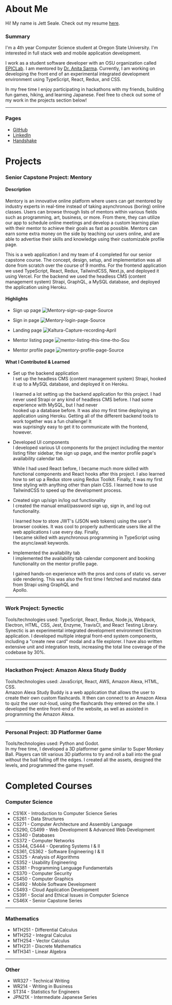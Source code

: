 # About Me
Hi! My name is Jett Seale. Check out my resume [here](https://drive.google.com/file/d/1m_yX7J7r7JRPsdbts7Y6QcIfE2KVaefJ/view?usp=sharing). 

### Summary
I'm a 4th year Computer Science student at Oregon State University. I'm interested in full stack web and mobile application development. 

I work as a student software developer with an OSU organization called [EPICLab](https://epiclab.github.io/). I am mentored by [Dr. Anita Sarma](http://web.engr.oregonstate.edu/~sarmaa/). Currently, I am working on developing the front end of an experimental integrated development environment using TypeScript, React, Redux, and CSS. 

In my free time I enjoy participating in hackathons with my friends, building fun games, hiking, and learning Japanese. Feel free to check out some of my work in the projects section below!

______________________________________________________________________________________________________________________________________________________________________________________

### Pages
- [GitHub](https://github.com/jettseale/)
- [LinkedIn](https://www.linkedin.com/in/jett-seale/)
- [Handshake](https://oregonstate.joinhandshake.com/users/4554184/) 

# Projects

### Senior Capstone Project: Mentory

#### Description
Mentory is an innovative online platform where users can get mentored by industry experts in real-time instead of taking asynchronous (boring) online classes. Users can browse through lists of mentors within various fields such as programming, art, business, or more. From there, they can utilize our app to schedule online meetings and develop a custom learning plan with their mentor to achieve their goals as fast as possible. Mentors can earn some extra money on the side by teaching our users online, and are able to advertise their skills and knowledge using their customizable profile page. 

This is a web application I and my team of 4 completed for our senior capstone course. The concept, design, setup, and implementation was all done from scratch over the course of 9 months. For the frontend application we used TypeScript, React, Redux, TailwindCSS, Next.js, and deployed it using Vercel. For the backend we used the headless CMS (content management system) Strapi, GraphQL, a MySQL database, and deployed the application using Heroku.

#### Highlights
- Sign up page
  ![Mentory-sign-up-page-Source](https://user-images.githubusercontent.com/43707457/116635141-d439df00-a912-11eb-886e-7c0e48ab198a.gif)

- Sign in page
  ![Mentory-login-page-Source](https://user-images.githubusercontent.com/43707457/116635152-dd2ab080-a912-11eb-8e9f-3e5a0664aeaf.gif)

- Landing page
  ![Kaltura-Capture-recording-April](https://user-images.githubusercontent.com/43707457/116635170-e4ea5500-a912-11eb-9ec6-f6f776e79295.gif)

- Mentor listing page
  ![mentor-listing-this-time-tho-Sou](https://user-images.githubusercontent.com/43707457/116635611-14e62800-a914-11eb-90fd-5501482f75be.gif)

- Mentor profile page
  ![mentory-profile-page-Source](https://user-images.githubusercontent.com/43707457/116635323-4f9b9080-a913-11eb-9415-776b42139a95.gif)

#### What I Contributed & Learned
- Set up the backend application\
  I set up the headless CMS (content management system) Strapi, hooked it up to a MySQL database, and deployed it on Heroku.
  
  I learned a lot setting up the backend application for this project. I had never used Strapi or any kind of headless CMS before. I had some experience with MySQL, but I had never  
  hooked up a database before. It was also my first time deploying an application using Heroku. Getting all of the different backend tools to work together was a fun challenge! It   
  was suprisingly easy to get it to communicate with the frontend, however.

- Developed UI components\
  I developed various UI components for the project including the mentor listing filter sidebar, the sign up page, and the mentor profile page's availability calendar tab.
  
  While I had used React before, I became much more skilled with functional components and React hooks after this project. I also learned how to set up a Redux store using Redux 
  Toolkit. Finally, it was my first time styling with anything other than plain CSS. I learned how to use TailwindCSS to speed up the development process.
  
- Created sign up/sign in/log out functionality\
  I created the manual email/password sign up, sign in, and log out functionality.
  
  I learned how to store JWT's (JSON web tokens) using the user's browser cookies. It was cool to properly authenticate users like all the web applications I use every day. Finally,   
  I became skilled with asynchronous programming in TypeScript using the async/await keywords.
  
- Implemented the availability tab\
  I implemented the availability tab calendar component and booking functionality on the mentor profile page.
  
  I gained hands-on experience with the pros and cons of static vs. server side rendering. This was also the first time I fetched and mutated data from Strapi using GraphQL and  
  Apollo.  
  
______________________________________________________________________________________________________________________________________________________________________________________

### Work Project: Synectic
Tools/technologies used: TypeScript, React, Redux, Node.js, Webpack, Electron, HTML, CSS, Jest, Enzyme, TravisCI, and React Testing Library.\
Synectic is an experimental integrated development environment Electron application. I developed multiple integral front-end system components, including a "create new card" modal and a file explorer. I have also written extensive unit and integration tests, increasing the total line coverage of the codebase by 30%. 

______________________________________________________________________________________________________________________________________________________________________________________

### Hackathon Project: Amazon Alexa Study Buddy
Tools/technologies used: JavaScript, React, AWS, Amazon Alexa, HTML, CSS.\
Amazon Alexa Study Buddy is a web application that allows the user to create their own custom flashcards. It then can connect to an Amazon Alexa to quiz the user out-loud, using the flashcards they entered on the site. I developed the entire front-end of the website, as well as assisted in programming the Amazon Alexa.

______________________________________________________________________________________________________________________________________________________________________________________

### Personal Project: 3D Platformer Game
Tools/technologies used: Python and Godot.\
In my free time, I developed a 3D platformer game similar to Super Monkey Ball. Players can tilt various 3D platforms to try and roll a ball into the goal without the ball falling off the edges. I created all the assets, designed the levels, and programmed the game myself. 

# Completed Courses
### Computer Science
- CS16X - Introduction to Computer Science Series
- CS261 - Data Structures
- CS271 - Computer Architecture and Assembly Language
- CS290, CS499 - Web Development & Advanced Web Development
- CS340 - Databases
- CS372 - Computer Networks
- CS344, CS444 - Operating Systems I & II
- CS361, CS362 - Software Engineering I & II
- CS325 - Analysis of Algorithms
- CS352 - Usability Engineering
- CS381 - Programming Language Fundamentals
- CS370 - Computer Security
- CS450 - Computer Graphics
- CS492 - Mobile Software Development
- CS493 - Cloud Application Development
- CS391 - Social and Ethical Issues in Computer Science
- CS46X - Senior Capstone Series

______________________________________________________________________________________________________________________________________________________________________________________

### Mathematics 
- MTH251 - Differential Calculus
- MTH252 - Integral Calculus
- MTH254 - Vector Calculus
- MTH231 - Discrete Mathematics
- MTH341 - Linear Algebra

______________________________________________________________________________________________________________________________________________________________________________________

### Other
- WR327 - Technical Writing
- WR214 - Writing in Business
- ST314 - Statistics for Engineers
- JPN21X - Intermediate Japanese Series
